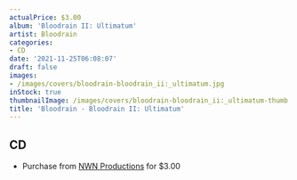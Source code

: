 ```yaml
---
actualPrice: $3.00
album: 'Bloodrain II: Ultimatum'
artist: Bloodrain
categories:
- CD
date: '2021-11-25T06:08:07'
draft: false
images:
- /images/covers/bloodrain-bloodrain_ii:_ultimatum.jpg
inStock: true
thumbnailImage: /images/covers/bloodrain-bloodrain_ii:_ultimatum-thumb.jpg
title: 'Bloodrain - Bloodrain II: Ultimatum'
---
```


## CD
* Purchase from [NWN Productions](http://shop.nwnprod.com/index.php?route=product/product&path=93&product_id=956&sort=pd.name&order=ASC) for $3.00
